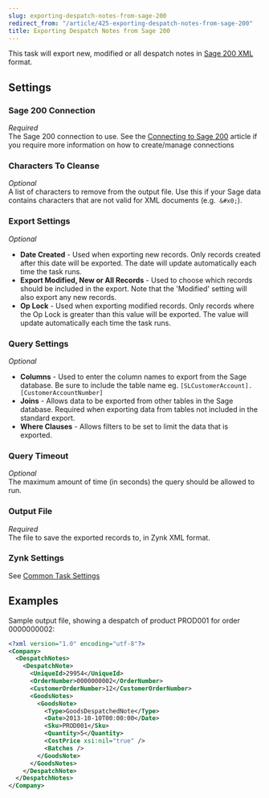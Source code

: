 ```yaml
---
slug: exporting-despatch-notes-from-sage-200
redirect_from: "/article/425-exporting-despatch-notes-from-sage-200"
title: Exporting Despatch Notes from Sage 200
---
```

This task will export new, modified or all despatch notes in [Sage 200 XML](sage-200-xml) format.

## Settings
### Sage 200 Connection
_Required_  
The Sage 200 connection to use.  See the [Connecting to Sage 200](connecting-to-sage-200) article if you require more information on how to create/manage connections

### Characters To Cleanse
_Optional_  
A list of characters to remove from the output file. Use this if your Sage data contains characters that are not valid for XML documents (e.g. 	`&#x0;`).

### Export Settings
_Optional_  

 * **Date Created** - Used when exporting new records. Only records created after this date will be exported. The date will update automatically each time the task runs.
 * **Export Modified, New or All Records** - Used to choose which records should be included in the export. Note that the 'Modified' setting will also export any new records.
 * **Op Lock** - Used when exporting modified records. Only records where the Op Lock is greater than this value will be exported. The value will update automatically each time the task runs.

### Query Settings
_Optional_  

 * **Columns** - Used to enter the column names to export from the Sage database. Be sure to include the table name eg. `[SLCustomerAccount].[CustomerAccountNumber]`
 * **Joins** - Allows data to be exported from other tables in the Sage database. Required when exporting data from tables not included in the standard export.
 * **Where Clauses** - Allows filters to be set to limit the data that is exported.

### Query Timeout
_Optional_  
The maximum amount of time (in seconds) the query should be allowed to run.

### Output File
_Required_  
The file to save the exported records to, in Zynk XML format.

### Zynk Settings
See [Common Task Settings](common-task-settings)

## Examples
Sample output file, showing a despatch of product PROD001 for order 0000000002:

```xml
<?xml version="1.0" encoding="utf-8"?>
<Company>
  <DespatchNotes>
    <DespatchNote>
      <UniqueId>29954</UniqueId>
      <OrderNumber>0000000002</OrderNumber>
      <CustomerOrderNumber>12</CustomerOrderNumber>
      <GoodsNotes>
        <GoodsNote>
          <Type>GoodsDespatchedNote</Type>
          <Date>2013-10-10T00:00:00</Date>
          <Sku>PROD001</Sku>
          <Quantity>5</Quantity>
          <CostPrice xsi:nil="true" />
          <Batches />
        </GoodsNote>
      </GoodsNotes>
    </DespatchNote>
  </DespatchNotes>
</Company>
```